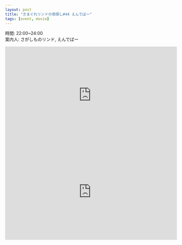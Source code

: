 ```yaml
---
layout: post
title: "きまぐれリンドの夜探し#44 えんでばー"
tags: [event, movie]
---
```


時間: 22:00~24:00  
案内人: さがしものリンド, えんでばー  

<div class="youtube">
  <iframe width="560" height="315" src="https://www.youtube.com/embed/d-3JZNGlbus" frameborder="0" allow="accelerometer; autoplay; encrypted-media; gyroscope; picture-in-picture" allowfullscreen></iframe>
</div>

<div class="youtube">
  <iframe width="560" height="315" src="https://www.youtube.com/embed/xBxDzZsUzcw" frameborder="0" allow="accelerometer; autoplay; encrypted-media; gyroscope; picture-in-picture" allowfullscreen></iframe>
</div>
